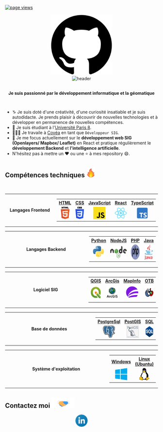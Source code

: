 <p align="left">
  <a href="https://github.com/WLaurent-Hub">
    <img src="https://komarev.com/ghpvc/?username=WLaurent-Hub&color=brightgreen" alt="page views" />
  </a>
</p>

<div align=center>
    <img src="https://github.com/WLaurent-Hub/WLaurent-Hub/blob/main/image/github.png" alt="GitHub" height="200"> 
</div>
<div align=center>
    <img src="https://readme-typing-svg.herokuapp.com?color=%236FDA44&size=32&center=true&vCenter=true&width=600&height=50&lines=Salut,+c'est+Laurent+%F0%9F%91%8B;Développeur+SIG+Étudiant;Développement+Fullstack;SIG+Webmapping+Geodatabase;QGIS+ArcGis" alt="header" />
</div>
<br>
<p align="center">
  <b>Je suis passionné par le développement informatique et la géomatique</b>
</p>
<br>

- ♑ Je suis doté d'une créativité, d'une curiosité insatiable et je suis autodidacte. Je prends plaisir à découvrir de nouvelles technologies et à développer en permanence de nouvelles compétences.
- 📓 Je suis étudiant à l'[Université Paris 8](https://www.univ-paris8.fr/-Master-Geomatique-Geodecisionnel-Geomarketing-et-Multimedia-G2M-).
- 👨🏻‍💻 Je travaile à [Covéa](https://www.covea.eu/fr) en tant que `Développeur SIG`.
- 🌱 Je me focus actuellement sur le **développement web SIG (Openlayers/ Mapbox/ Leaflet)** en React et pratique régulièrement le **développement Backend** et **l'intelligence artificielle**.
- N'hésitez pas à mettre un ❤ ou une ⭐ à mes repository 😄.

<h2>Compétences techniques <img src="https://github.com/WLaurent-Hub/WLaurent-Hub/blob/main/image/github-stats.gif" height="35px"></h2>

<br>

<table>
  <tr>
    <td align="center" width="300">
      <b>Langages Frontend</b>
    </td>
    <td align="center">
      <table>
         <tr>
          <th><a href="https://developer.mozilla.org/fr/docs/Web/HTML">HTML</a></th>
          <th><a href="https://developer.mozilla.org/fr/docs/Web/CSS">CSS</a></th>
          <th><a href="https://developer.mozilla.org/fr/docs/Web/JavaScript">JavaScript</a></th>
          <th><a href="https://fr.reactjs.org/">React</a></th>
          <th><a href="https://www.typescriptlang.org/">TypeScript</a></th>
        </tr>
        <tr align="center">
          <td><img src="https://github.com/WLaurent-Hub/WLaurent-Hub/blob/main/image/html.svg" height="40"></td>
          <td><img src="https://github.com/WLaurent-Hub/WLaurent-Hub/blob/main/image/css.svg" height="40"></td>
          <td><img src="https://github.com/WLaurent-Hub/WLaurent-Hub/blob/main/image/js.png" height="40"></td>
          <td><img src="https://github.com/WLaurent-Hub/WLaurent-Hub/blob/main/image/react.svg" height="35"></td>
          <td><img src="https://github.com/WLaurent-Hub/WLaurent-Hub/blob/main/image/typescript.png" height="35"></td>
        </tr>
      </table>
    </td>
  </tr>
</table>

<table>
  <tr>
    <td align="center" width="332">
      <b>Langages Backend</b>
    </td>
    <td align="center">
      <table>
         <tr>
          <th><a href="https://fr.wikipedia.org/wiki/Python_(langage)">Python</a></th>
          <th><a href="https://developer.mozilla.org/fr/docs/Web/JavaScript">NodeJS</a></th>
          <th><a href="https://www.php.net/manual/fr/intro-whatis.php">PHP</a></th>
          <th><a href="https://www.oracle.com/fr/java/">Java</a></th>
        </tr>
        <tr align="center">
          <td><img src="https://github.com/WLaurent-Hub/WLaurent-Hub/blob/main/image/python.png" height="40"></td>
          <td><img src="https://github.com/WLaurent-Hub/WLaurent-Hub/blob/main/image/node.svg" height="40"></td>
          <td><img src="https://github.com/WLaurent-Hub/WLaurent-Hub/blob/main/image/php.svg" height="50"></td>
          <td><img src="https://github.com/WLaurent-Hub/WLaurent-Hub/blob/main/image/java.png" height="50"></td>
        </tr>
      </table>
    </td>
  </tr>
</table>

<table>
  <tr>
      <td align="center" width="390">
          <b>Logiciel SIG</b>
      </td>
      <td align="center">
          <table>
              <tr>
                  <th><a href="https://fr.wikipedia.org/wiki/QGIS">QGIS</a></th>
                  <th><a href="https://www.esrifrance.fr/produits/arcgis.aspx">ArcGis</a></th>
                  <th><a href="https://www.precisely.com/fr/product/precisely-mapinfo/mapinfo-pro">MapInfo</a></th>
                  <th><a href="https://www.orfeo-toolbox.org/">OTB</a></th>
              </tr>
              <tr align="center">
                  <td><img src="https://github.com/WLaurent-Hub/WLaurent-Hub/blob/main/image/qgis.png" height="40"></td>
                  <td><img src="https://github.com/WLaurent-Hub/WLaurent-Hub/blob/main/image/arcGIS_esri.png" height="40"></td>
                  <td><img src="https://github.com/WLaurent-Hub/WLaurent-Hub/blob/main/image/mapinfo.png" height="50"></td>
                  <td><img src="https://github.com/WLaurent-Hub/WLaurent-Hub/blob/main/image/otb.png" height="40"></td>
              </tr>
          </table>
      </td>
  </tr>
</table>

<table>
  <tr>
      <td align="center" width="440">
          <b>Base de données</b>
      </td>
      <td align="center">
          <table>
              <tr>
                  <th><a href="https://www.postgresql.org/">PostgreSql</a></th>
                  <th><a href="https://postgis.net/">PostGIS</a></th>
                  <th><a href="https://sql.sh/">SQL</a></th>
              </tr>
              <tr align="center">
                  <td>
                    <img src="https://github.com/WLaurent-Hub/WLaurent-Hub/blob/main/image/postgresql.png" height="40">
                  </td>
                  <td>
                    <img src="https://github.com/WLaurent-Hub/WLaurent-Hub/blob/main/image/postgis.png" height="40">
                  </td>
                  <td>
                    <img src="https://github.com/WLaurent-Hub/WLaurent-Hub/blob/main/image/sql.svg" height="40">
                  </td>
              </tr>
          </table>
      </td>
  </tr>
</table>

<table>
  <tr>
      <td align="center" width="465">
          <b>Système d'exploitation</b>
      </td>
      <td align="center">
          <table>
              <tr>
                <th><a href="https://www.microsoft.com/fr-fr/windows">Windows</a></th>
                <th><a href="https://www.linux.org/">Linux (Ubuntu)</a></th>
              </tr>
              <tr align="center">
                  <td><img src="https://github.com/WLaurent-Hub/WLaurent-Hub/blob/main/image/windows.png" height="40"></td>
                  <td><img src="https://github.com/WLaurent-Hub/WLaurent-Hub/blob/main/image/linux.png" height="40"></td>
              </tr>
          </table>
      </td>
    </tr>
</table>

<h2> Contactez moi <img src="https://github.com/WLaurent-Hub/WLaurent-Hub/blob/main/image/handshake.gif" height="35px"></h2>
<p align="center">
  <a href="https://www.linkedin.com/in/laurent-wu-3461901a5/" target="_blank">
    <code><img src="https://github.com/WLaurent-Hub/WLaurent-Hub/blob/main/image/linkedin.png" alt="linkedin" height="auto" width="40"/></code>
  </a>
</p>
